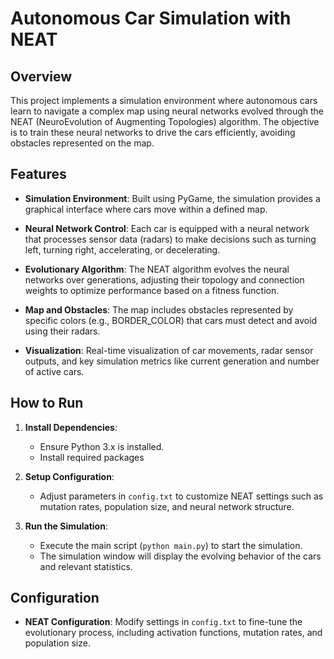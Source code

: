# Autonomous Car Simulation with NEAT

## Overview

This project implements a simulation environment where autonomous cars learn to navigate a complex map using neural networks evolved through the NEAT (NeuroEvolution of Augmenting Topologies) algorithm. The objective is to train these neural networks to drive the cars efficiently, avoiding obstacles represented on the map.

## Features

- **Simulation Environment**: Built using PyGame, the simulation provides a graphical interface where cars move within a defined map.
  
- **Neural Network Control**: Each car is equipped with a neural network that processes sensor data (radars) to make decisions such as turning left, turning right, accelerating, or decelerating.

- **Evolutionary Algorithm**: The NEAT algorithm evolves the neural networks over generations, adjusting their topology and connection weights to optimize performance based on a fitness function.

- **Map and Obstacles**: The map includes obstacles represented by specific colors (e.g., BORDER_COLOR) that cars must detect and avoid using their radars.

- **Visualization**: Real-time visualization of car movements, radar sensor outputs, and key simulation metrics like current generation and number of active cars.

## How to Run

1. **Install Dependencies**:
   - Ensure Python 3.x is installed.
   - Install required packages

2. **Setup Configuration**:
   - Adjust parameters in `config.txt` to customize NEAT settings such as mutation rates, population size, and neural network structure.

3. **Run the Simulation**:
   - Execute the main script (`python main.py`) to start the simulation.
   - The simulation window will display the evolving behavior of the cars and relevant statistics.

## Configuration

- **NEAT Configuration**: Modify settings in `config.txt` to fine-tune the evolutionary process, including activation functions, mutation rates, and population size.
